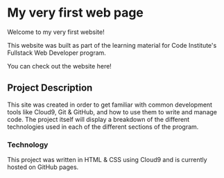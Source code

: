 # My very first web page

Welcome to my very first website!

This website was built as part of the learning material for Code Institute's Fullstack Web Developer program.

You can check out the website here!

## Project Description

This site was created in order to get familiar with common development tools like Cloud9, Git & GitHub, and how to use them to write and manage code. The project itself will display a breakdown of the different technologies used in each of the different sections of the program.

### Technology
This project was written in HTML & CSS using Cloud9 and is currently hosted on GitHub pages.